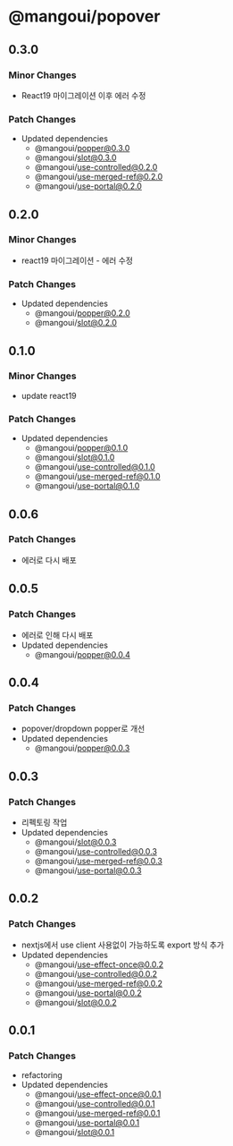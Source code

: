 # @mangoui/popover

## 0.3.0

### Minor Changes

- React19 마이그레이션 이후 에러 수정

### Patch Changes

- Updated dependencies
  - @mangoui/popper@0.3.0
  - @mangoui/slot@0.3.0
  - @mangoui/use-controlled@0.2.0
  - @mangoui/use-merged-ref@0.2.0
  - @mangoui/use-portal@0.2.0

## 0.2.0

### Minor Changes

- react19 마이그레이션 - 에러 수정

### Patch Changes

- Updated dependencies
  - @mangoui/popper@0.2.0
  - @mangoui/slot@0.2.0

## 0.1.0

### Minor Changes

- update react19

### Patch Changes

- Updated dependencies
  - @mangoui/popper@0.1.0
  - @mangoui/slot@0.1.0
  - @mangoui/use-controlled@0.1.0
  - @mangoui/use-merged-ref@0.1.0
  - @mangoui/use-portal@0.1.0

## 0.0.6

### Patch Changes

- 에러로 다시 배포

## 0.0.5

### Patch Changes

- 에러로 인해 다시 배포
- Updated dependencies
  - @mangoui/popper@0.0.4

## 0.0.4

### Patch Changes

- popover/dropdown popper로 개선
- Updated dependencies
  - @mangoui/popper@0.0.3

## 0.0.3

### Patch Changes

- 리펙토링 작업
- Updated dependencies
  - @mangoui/slot@0.0.3
  - @mangoui/use-controlled@0.0.3
  - @mangoui/use-merged-ref@0.0.3
  - @mangoui/use-portal@0.0.3

## 0.0.2

### Patch Changes

- nextjs에서 use client 사용없이 가능하도록 export 방식 추가
- Updated dependencies
  - @mangoui/use-effect-once@0.0.2
  - @mangoui/use-controlled@0.0.2
  - @mangoui/use-merged-ref@0.0.2
  - @mangoui/use-portal@0.0.2
  - @mangoui/slot@0.0.2

## 0.0.1

### Patch Changes

- refactoring
- Updated dependencies
  - @mangoui/use-effect-once@0.0.1
  - @mangoui/use-controlled@0.0.1
  - @mangoui/use-merged-ref@0.0.1
  - @mangoui/use-portal@0.0.1
  - @mangoui/slot@0.0.1
